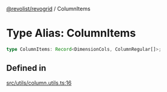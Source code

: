 [@revolist/revogrid](README.md) / ColumnItems

# Type Alias: ColumnItems

```ts
type ColumnItems: Record<DimensionCols, ColumnRegular[]>;
```

## Defined in

[src/utils/column.utils.ts:16](https://github.com/revolist/revogrid/blob/e3c4d102f429c82d34023490b300d210ef8d9573/src/utils/column.utils.ts#L16)
